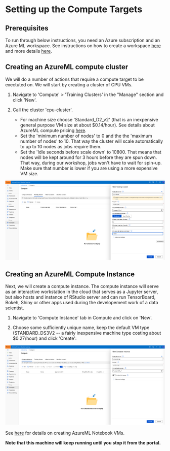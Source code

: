 # Setting up the Compute Targets

## Prerequisites

To run through below instructions, you need an Azure subscription and an Azure ML workspace. See instructions on how to create a workspace [here](../../../0-Setup/README.md) and more details [here](https://docs.microsoft.com/en-us/azure/machine-learning/service/how-to-manage-workspace).

## Creating an AzureML compute cluster

We will do a number of actions that require a compute target to be exectuted on. We will start by creating a cluster of CPU VMs.

1. Navigate to 'Compute' > 'Training Clusters' in the "Manage" section and click 'New'.

1. Call the cluster 'cpu-cluster'.
    - For machine size choose 'Standard_D2_v2' (that is an inexpensive general purpose VM size at about $0.14/hour). See details about AzureML compute pricing [here](https://azure.microsoft.com/en-us/pricing/details/machine-learning/).
    - Set the 'minimum number of nodes' to 0 and the  the 'maximum number of nodes' to 10. That way the cluster will scale automatically to up to 10 nodes as jobs require them.
    - Set the 'Idle seconds before scale down' to 10800. That means that nodes will be kept around for 3 hours before they are spun down. That way, during our workshop, jobs won't have to wait for spin-up. Make sure that number is lower if you are using a more expensive VM size.

![createcompute](create_cluster.png)

## Creating an AzureML Compute Instance

Next, we will create a compute instance. The compute instance will serve as an interactive workstation in the cloud that serves as a Jupyter server, but also hosts and instance of RStudio server and can run TensorBoard, Bokeh, Shiny or other apps used during the developement work of a data scientist.

1. Navigate to 'Compute Instance' tab in Compute and click on 'New'.
 
1. Choose some sufficiently unique name, keep the default VM type (STANDARD_DS3V2 -- a fairly inexpensive machine type costing about $0.27/hour) and click 'Create':

![createnbvm](create_compute_instance.png)

See [here](https://docs.microsoft.com/en-us/azure/machine-learning/service/how-to-configure-environment#notebookvm) for details on creating AzureML Notebook VMs.

**Note that this machine will keep running until you stop it from the portal.**
